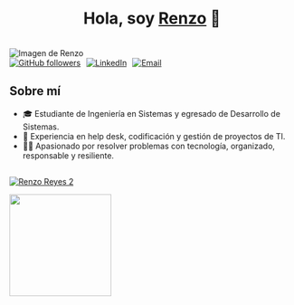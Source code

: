 <div align="center">
<h1 align="center">Hola, soy <a href="https://github.com/tech-renzoreyes">Renzo</a> 👋</h1>
</div>

<br>

<div>
<img src="https://i.imgur.com/CA2oXOe.jpeg" alt="Imagen de Renzo">
</div>

<div style="display: flex; align-items: center; gap: 10px;">
  <a href="https://github.com/tech-renzoreyes" target="_blank">
    <img src="https://img.shields.io/github/followers/tech-renzoreyes?style=social" alt="GitHub followers">
  </a>
  <a href="https://www.linkedin.com/in/renzoreyes01" target="_blank">
    <img src="https://img.shields.io/badge/-LinkedIn-blue?logo=linkedin&logoColor=white&style=flat" alt="LinkedIn">
  </a>
  <a href="mailto:renzoreyes1107@gmail.com">
    <img src="https://img.shields.io/badge/-Email-red?logo=gmail&logoColor=white&style=flat" alt="Email">
  </a>
</div>


## Sobre mí

- 🎓 Estudiante de Ingeniería en Sistemas y egresado de Desarrollo de Sistemas.  
- 💼 Experiencia en help desk, codificación y gestión de proyectos de TI.    
- ✋🏻 Apasionado por resolver problemas con tecnología, organizado, responsable y resiliente.  

##



[![Renzo Reyes 2](https://github-readme-stats.vercel.app/api?username=tech-renzoreyes&count_private=true&show_icons=true&locale=es&theme=tokyonight)](https://github.com/tech-renzoreyes)

  <a href="https://github.com/tech-renzoreyes">
    <img height="180em" src="https://github-readme-stats.vercel.app/api/top-langs/?username=tech-renzoreyes&layout=compact&langs_count=8&theme=radical&custom_title=Soft%20Skill"/>
  </a>












